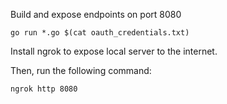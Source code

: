 Build and expose endpoints on port 8080

```
go run *.go $(cat oauth_credentials.txt)
```

Install ngrok to expose local server to the internet.

Then, run the following command:

```
ngrok http 8080
```
